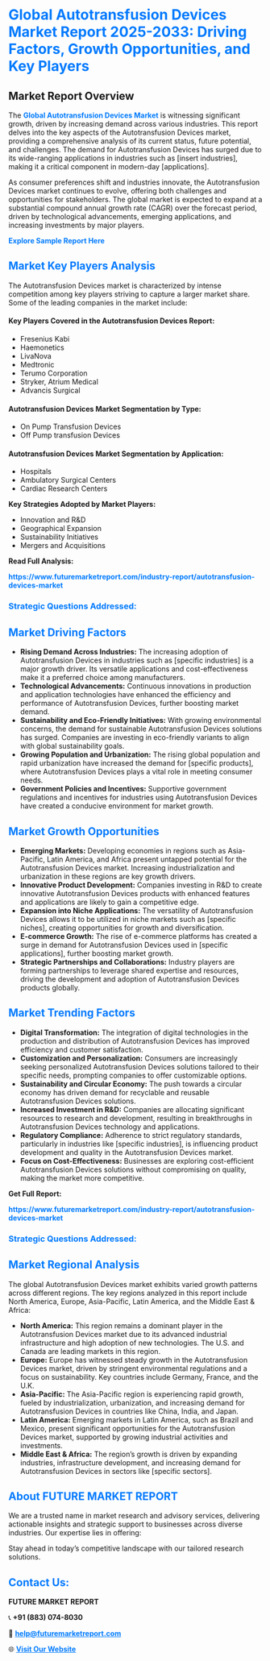 <h1 style="color: #007BFF;">Global Autotransfusion Devices Market Report 2025-2033: Driving Factors, Growth Opportunities, and Key Players</h1>

<section id="overview">
<h2>Market Report Overview</h2>
<p>The <a href="https://www.futuremarketreport.com/industry-report/autotransfusion-devices-market" style="color: #007BFF; text-decoration: none;"><strong>Global Autotransfusion Devices Market</strong></a> is witnessing significant growth, driven by increasing demand across various industries. This report delves into the key aspects of the Autotransfusion Devices market, providing a comprehensive analysis of its current status, future potential, and challenges. The demand for Autotransfusion Devices has surged due to its wide-ranging applications in industries such as [insert industries], making it a critical component in modern-day [applications].</p>
<p>As consumer preferences shift and industries innovate, the Autotransfusion Devices market continues to evolve, offering both challenges and opportunities for stakeholders. The global market is expected to expand at a substantial compound annual growth rate (CAGR) over the forecast period, driven by technological advancements, emerging applications, and increasing investments by major players.</p>
</section>

<section id="overview">
<p><a href="https://www.futuremarketreport.com/request-sample/reportId=49232" style="color: #007BFF; text-decoration: none;"><strong>Explore Sample Report Here</strong></a></p>
</section>

<section id="key-players">
<h2 style="color: #007BFF;">Market Key Players Analysis</h2>
<p>The Autotransfusion Devices market is characterized by intense competition among key players striving to capture a larger market share. Some of the leading companies in the market include:</p>
<h4>Key Players Covered in the Autotransfusion Devices Report:</h4>
<ul><li>Fresenius Kabi</li><li>Haemonetics</li><li>LivaNova</li><li>Medtronic</li><li>Terumo Corporation</li><li>Stryker, Atrium Medical</li><li>Advancis Surgical</li></ul>
<h4>Autotransfusion Devices Market Segmentation by Type:</h4>
<ul><li>On Pump Transfusion Devices</li><li>Off Pump transfusion Devices</li></ul>

<h4>Autotransfusion Devices Market Segmentation by Application:</h4>
<ul><li>Hospitals</li><li>Ambulatory Surgical Centers</li><li>Cardiac Research Centers</li></ul>
<p><strong>Key Strategies Adopted by Market Players:</strong></p>
<ul>
<li>Innovation and R&D</li>
<li>Geographical Expansion</li>
<li>Sustainability Initiatives</li>
<li>Mergers and Acquisitions</li>
</ul>
</section>

<section>
<p><strong>Read Full Analysis: </strong></p><a href="https://www.futuremarketreport.com/industry-report/autotransfusion-devices-market" style="color: #007BFF; text-decoration: none;"><strong>https://www.futuremarketreport.com/industry-report/autotransfusion-devices-market</strong></a>
<h3 style="color: #007BFF;">Strategic Questions Addressed:</h3>
</section>

<section id="driving-factors">
<h2 style="color: #007BFF;">Market Driving Factors</h2>
<ul>
<li><strong>Rising Demand Across Industries:</strong> The increasing adoption of Autotransfusion Devices in industries such as [specific industries] is a major growth driver. Its versatile applications and cost-effectiveness make it a preferred choice among manufacturers.</li>
<li><strong>Technological Advancements:</strong> Continuous innovations in production and application technologies have enhanced the efficiency and performance of Autotransfusion Devices, further boosting market demand.</li>
<li><strong>Sustainability and Eco-Friendly Initiatives:</strong> With growing environmental concerns, the demand for sustainable Autotransfusion Devices solutions has surged. Companies are investing in eco-friendly variants to align with global sustainability goals.</li>
<li><strong>Growing Population and Urbanization:</strong> The rising global population and rapid urbanization have increased the demand for [specific products], where Autotransfusion Devices plays a vital role in meeting consumer needs.</li>
<li><strong>Government Policies and Incentives:</strong> Supportive government regulations and incentives for industries using Autotransfusion Devices have created a conducive environment for market growth.</li>
</ul>
</section>

<section id="growth-opportunities">
<h2 style="color: #007BFF;">Market Growth Opportunities</h2>
<ul>
<li><strong>Emerging Markets:</strong> Developing economies in regions such as Asia-Pacific, Latin America, and Africa present untapped potential for the Autotransfusion Devices market. Increasing industrialization and urbanization in these regions are key growth drivers.</li>
<li><strong>Innovative Product Development:</strong> Companies investing in R&D to create innovative Autotransfusion Devices products with enhanced features and applications are likely to gain a competitive edge.</li>
<li><strong>Expansion into Niche Applications:</strong> The versatility of Autotransfusion Devices allows it to be utilized in niche markets such as [specific niches], creating opportunities for growth and diversification.</li>
<li><strong>E-commerce Growth:</strong> The rise of e-commerce platforms has created a surge in demand for Autotransfusion Devices used in [specific applications], further boosting market growth.</li>
<li><strong>Strategic Partnerships and Collaborations:</strong> Industry players are forming partnerships to leverage shared expertise and resources, driving the development and adoption of Autotransfusion Devices products globally.</li>
</ul>
</section>

<section id="trending-factors">
<h2 style="color: #007BFF;">Market Trending Factors</h2>
<ul>
<li><strong>Digital Transformation:</strong> The integration of digital technologies in the production and distribution of Autotransfusion Devices has improved efficiency and customer satisfaction.</li>
<li><strong>Customization and Personalization:</strong> Consumers are increasingly seeking personalized Autotransfusion Devices solutions tailored to their specific needs, prompting companies to offer customizable options.</li>
<li><strong>Sustainability and Circular Economy:</strong> The push towards a circular economy has driven demand for recyclable and reusable Autotransfusion Devices solutions.</li>
<li><strong>Increased Investment in R&D:</strong> Companies are allocating significant resources to research and development, resulting in breakthroughs in Autotransfusion Devices technology and applications.</li>
<li><strong>Regulatory Compliance:</strong> Adherence to strict regulatory standards, particularly in industries like [specific industries], is influencing product development and quality in the Autotransfusion Devices market.</li>
<li><strong>Focus on Cost-Effectiveness:</strong> Businesses are exploring cost-efficient Autotransfusion Devices solutions without compromising on quality, making the market more competitive.</li>
</ul>
</section>

<section>
<p><strong>Get Full Report: </strong></p><a href="https://www.futuremarketreport.com/industry-report/autotransfusion-devices-market" style="color: #007BFF; text-decoration: none;"><strong>https://www.futuremarketreport.com/industry-report/autotransfusion-devices-market</strong></a>
<h3 style="color: #007BFF;">Strategic Questions Addressed:</h3>
</section>


<section id="regional-analysis">
<h2 style="color: #007BFF;">Market Regional Analysis</h2>
<p>The global Autotransfusion Devices market exhibits varied growth patterns across different regions. The key regions analyzed in this report include North America, Europe, Asia-Pacific, Latin America, and the Middle East & Africa:</p>
<ul>
<li><strong>North America:</strong> This region remains a dominant player in the Autotransfusion Devices market due to its advanced industrial infrastructure and high adoption of new technologies. The U.S. and Canada are leading markets in this region.</li>
<li><strong>Europe:</strong> Europe has witnessed steady growth in the Autotransfusion Devices market, driven by stringent environmental regulations and a focus on sustainability. Key countries include Germany, France, and the U.K.</li>
<li><strong>Asia-Pacific:</strong> The Asia-Pacific region is experiencing rapid growth, fueled by industrialization, urbanization, and increasing demand for Autotransfusion Devices in countries like China, India, and Japan.</li>
<li><strong>Latin America:</strong> Emerging markets in Latin America, such as Brazil and Mexico, present significant opportunities for the Autotransfusion Devices market, supported by growing industrial activities and investments.</li>
<li><strong>Middle East & Africa:</strong> The region’s growth is driven by expanding industries, infrastructure development, and increasing demand for Autotransfusion Devices in sectors like [specific sectors].</li>
</ul>
</section>

<footer>
<h2 style="color: #007BFF;">About FUTURE MARKET REPORT</h2>
<p>We are a trusted name in market research and advisory services, delivering actionable insights and strategic support to businesses across diverse industries. Our expertise lies in offering:</p>

<p>Stay ahead in today’s competitive landscape with our tailored research solutions.</p>

<h2 style="color: #007BFF;">Contact Us:</h2>
<p><strong>FUTURE MARKET REPORT</strong></p>
<p>📞 <strong>+91 (883) 074-8030</strong></p>
<p>📧 <strong><a href="mailto:help@futuremarketreport.com" style="color: #007BFF;">help@futuremarketreport.com</a></strong></p>
<p>🌐 <strong><a href="https://www.futuremarketreport.com/" style="color: #007BFF;">Visit Our Website</a></strong></p>
</footer>